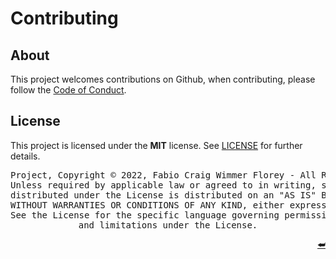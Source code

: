 <!--
======================================================================================================================
   /$$$$$$   /$$$$$$  /$$   /$$ /$$$$$$$$ /$$$$$$$  /$$$$$$ /$$$$$$$  /$$   /$$ /$$$$$$$$ /$$$$$$ /$$   /$$  /$$$$$$ 
  /$$__  $$ /$$__  $$| $$$ | $$|__  $$__/| $$__  $$|_  $$_/| $$__  $$| $$  | $$|__  $$__/|_  $$_/| $$$ | $$ /$$__  $$
 | $$  \__/| $$  \ $$| $$$$| $$   | $$   | $$  \ $$  | $$  | $$  \ $$| $$  | $$   | $$     | $$  | $$$$| $$| $$  \__/
 | $$      | $$  | $$| $$ $$ $$   | $$   | $$$$$$$/  | $$  | $$$$$$$ | $$  | $$   | $$     | $$  | $$ $$ $$| $$ /$$$$
 | $$      | $$  | $$| $$  $$$$   | $$   | $$__  $$  | $$  | $$__  $$| $$  | $$   | $$     | $$  | $$  $$$$| $$|_  $$
 | $$    $$| $$  | $$| $$\  $$$   | $$   | $$  \ $$  | $$  | $$  \ $$| $$  | $$   | $$     | $$  | $$\  $$$| $$  \ $$
 |  $$$$$$/|  $$$$$$/| $$ \  $$   | $$   | $$  | $$ /$$$$$$| $$$$$$$/|  $$$$$$/   | $$    /$$$$$$| $$ \  $$|  $$$$$$/
  \______/  \______/ |__/  \__/   |__/   |__/  |__/|______/|_______/  \______/    |__/   |______/|__/  \__/ \______/
======================================================================================================================
                                           Contributing Guidelines for the Project.
 Author: Fabio Craig Wimmer Florey                                                                     Version: 0.0.1
======================================================================================================================
                                                       ~ NOTICE ~

                      Project, Copyright © 2022, Fabio Craig Wimmer Florey - All Rights Reserved.

                          Unless required by applicable law or agreed to in writing, software      
                           distributed under the License is distributed on an "AS IS" BASIS,       
                        WITHOUT WARRANTIES OR CONDITIONS OF ANY KIND, either express or implied.   

                            See the License for the specific language governing permissions        
                                           and limitations under the License.

 License: MIT-0                                                                    Terms and Conditions: ./LICENSE.md
======================================================================================================================
-->

# Contributing
## About
This project welcomes contributions on Github, when contributing, please follow the [Code of Conduct][CODE_OF_CONDUCT].

## License
This project is licensed under the **MIT** license. See [LICENSE][LICENSE] for further details.

<div align="center"><pre align="center" lang="json">
Project, Copyright © 2022, Fabio Craig Wimmer Florey - All Rights Reserved.
Unless required by applicable law or agreed to in writing, software
distributed under the License is distributed on an "AS IS" BASIS,
WITHOUT WARRANTIES OR CONDITIONS OF ANY KIND, either express or implied.
See the License for the specific language governing permissions
and limitations under the License.
</pre></div>
<p align="right"><a href="#readme-header">⮨</a></p>


[CODE_OF_CONDUCT]: ./CODE_OF_CONDUCT.md
[LICENSE]: ../LICENSE.md
